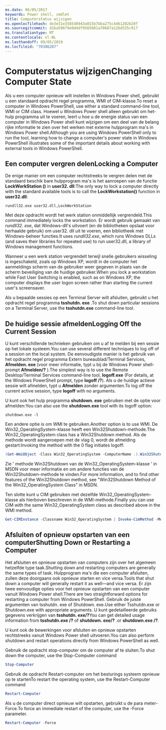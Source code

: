 ```yaml
---
ms.date: 06/05/2017
keywords: Power shell, cmdlet
title: Computerstatus wijzigen
ms.openlocfilehash: de3e31e358548943a015b7bba275c4461202b20f
ms.sourcegitcommit: d1ba596f9e0d4df9565601a70687a126d535c917
ms.translationtype: MT
ms.contentlocale: nl-NL
ms.lasthandoff: 09/05/2019
ms.locfileid: "70386287"
---
```

# <a name="changing-computer-state"></a><span data-ttu-id="0bd51-103">Computerstatus wijzigen</span><span class="sxs-lookup"><span data-stu-id="0bd51-103">Changing Computer State</span></span>

<span data-ttu-id="0bd51-104">Als u een computer opnieuw wilt instellen in Windows Power shell, gebruikt u een standaard opdracht regel programma, WMI of CIM-klasse.</span><span class="sxs-lookup"><span data-stu-id="0bd51-104">To reset a computer in Windows PowerShell, use either a standard command-line tool, WMI or CIM class.</span></span> <span data-ttu-id="0bd51-105">Hoewel u Windows Power shell alleen gebruikt om het-hulp programma uit te voeren, leert u hoe u de energie status van een computer in Windows Power shell kunt wijzigen om een deel van de belang rijke informatie te zien over het werken met externe hulpprogram ma's in Windows Power shell.</span><span class="sxs-lookup"><span data-stu-id="0bd51-105">Although you are using Windows PowerShell only to run the tool, learning how to change a computer's power state in Windows PowerShell illustrates some of the important details about working with external tools in Windows PowerShell.</span></span>

## <a name="locking-a-computer"></a><span data-ttu-id="0bd51-106">Een computer vergren delen</span><span class="sxs-lookup"><span data-stu-id="0bd51-106">Locking a Computer</span></span>

<span data-ttu-id="0bd51-107">De enige manier om een computer rechtstreeks te vergren delen met de standaard beschik bare hulpprogram ma's is het aanroepen van de functie **LockWorkStation ()** in **user32. dll**:</span><span class="sxs-lookup"><span data-stu-id="0bd51-107">The only way to lock a computer directly with the standard available tools is to call the **LockWorkstation()** function in **user32.dll**:</span></span>

```
rundll32.exe user32.dll,LockWorkStation
```

<span data-ttu-id="0bd51-108">Met deze opdracht wordt het werk station onmiddellijk vergrendeld.</span><span class="sxs-lookup"><span data-stu-id="0bd51-108">This command immediately locks the workstation.</span></span> <span data-ttu-id="0bd51-109">Er wordt gebruik gemaakt van *rundll32. exe*, dat Windows-dll's uitvoert (en de bibliotheken opslaat voor herhaalde gebruik) om user32. dll uit te voeren, een bibliotheek met Windows-beheer functies.</span><span class="sxs-lookup"><span data-stu-id="0bd51-109">It uses *rundll32.exe*, which runs Windows DLLs (and saves their libraries for repeated use) to run user32.dll, a library of Windows management functions.</span></span>

<span data-ttu-id="0bd51-110">Wanneer u een werk station vergrendelt terwijl snelle gebruikers wisseling is ingeschakeld, zoals op Windows XP, wordt in de computer het aanmeldings scherm van de gebruiker weer gegeven in plaats van de scherm beveiliging van de huidige gebruiker.</span><span class="sxs-lookup"><span data-stu-id="0bd51-110">When you lock a workstation while Fast User Switching is enabled, such as on Windows XP, the computer displays the user logon screen rather than starting the current user's screensaver.</span></span>

<span data-ttu-id="0bd51-111">Als u bepaalde sessies op een Terminal Server wilt afsluiten, gebruikt u het opdracht regel programma **tsshutdn. exe** .</span><span class="sxs-lookup"><span data-stu-id="0bd51-111">To shut down particular sessions on a Terminal Server, use the **tsshutdn.exe** command-line tool.</span></span>

## <a name="logging-off-the-current-session"></a><span data-ttu-id="0bd51-112">De huidige sessie afmelden</span><span class="sxs-lookup"><span data-stu-id="0bd51-112">Logging Off the Current Session</span></span>

<span data-ttu-id="0bd51-113">U kunt verschillende technieken gebruiken om u af te melden bij een sessie op het lokale systeem.</span><span class="sxs-lookup"><span data-stu-id="0bd51-113">You can use several different techniques to log off of a session on the local system.</span></span> <span data-ttu-id="0bd51-114">De eenvoudigste manier is het gebruik van het opdracht regel programma Extern bureaublad/Terminal Services, **Afmelden. exe** (voor meer informatie, typt u bij de Windows Power shell-prompt **Afmelden/?** ).</span><span class="sxs-lookup"><span data-stu-id="0bd51-114">The simplest way is to use the Remote Desktop/Terminal Services command-line tool, **logoff.exe** (For details, at the Windows PowerShell prompt, type **logoff /?**).</span></span> <span data-ttu-id="0bd51-115">Als u de huidige actieve sessie wilt afmelden, typt u **Afmelden** zonder argumenten.</span><span class="sxs-lookup"><span data-stu-id="0bd51-115">To log off the current active session, type **logoff** with no arguments.</span></span>

<span data-ttu-id="0bd51-116">U kunt ook het hulp programma **shutdown. exe** gebruiken met de optie voor afmelden:</span><span class="sxs-lookup"><span data-stu-id="0bd51-116">You can also use the **shutdown.exe** tool with its logoff option:</span></span>

```
shutdown.exe -l
```

<span data-ttu-id="0bd51-117">Een andere optie is om WMI te gebruiken.</span><span class="sxs-lookup"><span data-stu-id="0bd51-117">Another option is to use WMI.</span></span> <span data-ttu-id="0bd51-118">De Win32_OperatingSystem-klasse heeft een Win32Shutdown-methode.</span><span class="sxs-lookup"><span data-stu-id="0bd51-118">The Win32_OperatingSystem class has a Win32Shutdown method.</span></span> <span data-ttu-id="0bd51-119">Als de methode wordt aangeroepen met de vlag 0, wordt de afmelding gestart:</span><span class="sxs-lookup"><span data-stu-id="0bd51-119">Invoking the method with the 0 flag initiates logoff:</span></span>

```powershell
(Get-WmiObject -Class Win32_OperatingSystem -ComputerName .).Win32Shutdown(0)
```

<span data-ttu-id="0bd51-120">Zie ' methode Win32Shutdown van de Win32_OperatingSystem-klasse ' in MSDN voor meer informatie en om andere functies van de Win32Shutdown-methode te vinden.</span><span class="sxs-lookup"><span data-stu-id="0bd51-120">For more information, and to find other features of the Win32Shutdown method, see "Win32Shutdown Method of the Win32_OperatingSystem Class" in MSDN.</span></span>

<span data-ttu-id="0bd51-121">Ten slotte kunt u CIM gebruiken met dezelfde Win32_OperatingSystem-klasse als hierboven beschreven in de WMI-methode.</span><span class="sxs-lookup"><span data-stu-id="0bd51-121">Finally you can use CIM with the same Win32_OperatingSystem class as described above in the WMI method.</span></span>

```powershell
Get-CIMInstance -Classname Win32_OperatingSystem | Invoke-CimMethod -MethodName Shutdown
```

## <a name="shutting-down-or-restarting-a-computer"></a><span data-ttu-id="0bd51-122">Afsluiten of opnieuw opstarten van een computer</span><span class="sxs-lookup"><span data-stu-id="0bd51-122">Shutting Down or Restarting a Computer</span></span>

<span data-ttu-id="0bd51-123">Het afsluiten en opnieuw opstarten van computers zijn over het algemeen hetzelfde type taak.</span><span class="sxs-lookup"><span data-stu-id="0bd51-123">Shutting down and restarting computers are generally the same types of task.</span></span> <span data-ttu-id="0bd51-124">Hulpprogram ma's die een computer afsluiten, zullen deze doorgaans ook opnieuw starten en vice versa.</span><span class="sxs-lookup"><span data-stu-id="0bd51-124">Tools that shut down a computer will generally restart it as well—and vice versa.</span></span> <span data-ttu-id="0bd51-125">Er zijn twee eenvoudige opties voor het opnieuw opstarten van een computer vanuit Windows Power shell.</span><span class="sxs-lookup"><span data-stu-id="0bd51-125">There are two straightforward options for restarting a computer from Windows PowerShell.</span></span> <span data-ttu-id="0bd51-126">Gebruik de juiste argumenten van tsshutdn. exe of Shutdown. exe.</span><span class="sxs-lookup"><span data-stu-id="0bd51-126">Use either Tsshutdn.exe or Shutdown.exe with appropriate arguments.</span></span> <span data-ttu-id="0bd51-127">U kunt gedetailleerde gebruiks gegevens verkrijgen van **tsshutdn. exe/?**</span><span class="sxs-lookup"><span data-stu-id="0bd51-127">You can get detailed usage information from **tsshutdn.exe /?**</span></span> <span data-ttu-id="0bd51-128">of **shutdown. exe/?** .</span><span class="sxs-lookup"><span data-stu-id="0bd51-128">or **shutdown.exe /?**.</span></span>

<span data-ttu-id="0bd51-129">U kunt ook de bewerkingen voor afsluiten en opnieuw opstarten rechtstreeks vanuit Windows Power shell uitvoeren.</span><span class="sxs-lookup"><span data-stu-id="0bd51-129">You can also perform shutdown and restart operations directly from Windows PowerShell as well.</span></span>

<span data-ttu-id="0bd51-130">Gebruik de opdracht stop-computer om de computer af te sluiten.</span><span class="sxs-lookup"><span data-stu-id="0bd51-130">To shut down the computer, use the Stop-Computer command</span></span>

```powershell
Stop-Computer
```

<span data-ttu-id="0bd51-131">Gebruik de opdracht Restart-computer om het besturings systeem opnieuw op te starten</span><span class="sxs-lookup"><span data-stu-id="0bd51-131">To restart the operating system, use the Restart-Computer command</span></span>

```powershell
Restart-Computer
```

<span data-ttu-id="0bd51-132">Als u de computer direct opnieuw wilt opstarten, gebruikt u de para meter-Force.</span><span class="sxs-lookup"><span data-stu-id="0bd51-132">To force an immediate restart of the computer, use the -Force parameter.</span></span>

```powershell
Restart-Computer -Force
```
